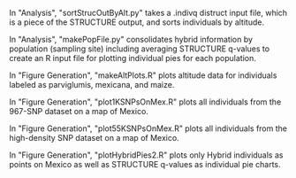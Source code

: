 In "Analysis", "sortStrucOutByAlt.py" takes a .indivq distruct input file, which is a piece of the STRUCTURE output, and sorts individuals by altitude.

In "Analysis", "makePopFile.py" consolidates hybrid information by population (sampling site) including averaging STRUCTURE q-values to create an R input file for plotting individual pies for each population.

In "Figure Generation", "makeAltPlots.R" plots altitude data for individuals labeled as parviglumis, mexicana, and maize.

In "Figure Generation", "plot1KSNPsOnMex.R" plots all individuals from the 967-SNP dataset on a map of Mexico.

In "Figure Generation", "plot55KSNPsOnMex.R" plots all individuals from the high-density SNP dataset on a map of Mexico.

In "Figure Generation", "plotHybridPies2.R" plots only Hybrid individuals as points on Mexico as well as STRUCTURE q-values as individual pie charts.
